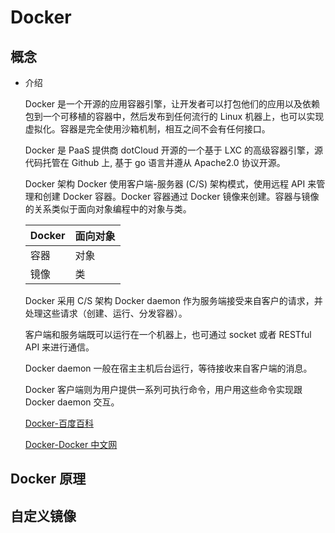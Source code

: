 # Docker

## 概念

- 介绍

  Docker 是一个开源的应用容器引擎，让开发者可以打包他们的应用以及依赖包到一个可移植的容器中，然后发布到任何流行的 Linux 机器上，也可以实现虚拟化。容器是完全使用沙箱机制，相互之间不会有任何接口。

  Docker 是 PaaS 提供商 dotCloud 开源的一个基于 LXC 的高级容器引擎，源代码托管在 Github 上, 基于 go 语言并遵从 Apache2.0 协议开源。

  Docker 架构
  Docker 使用客户端-服务器 (C/S) 架构模式，使用远程 API 来管理和创建 Docker 容器。Docker 容器通过 Docker 镜像来创建。容器与镜像的关系类似于面向对象编程中的对象与类。

  | Docker | 面向对象 |
  | ------ | -------- |
  | 容器   | 对象     |
  | 镜像   | 类       |

  Docker 采用 C/S 架构 Docker daemon 作为服务端接受来自客户的请求，并处理这些请求（创建、运行、分发容器）。

  客户端和服务端既可以运行在一个机器上，也可通过 socket 或者 RESTful API 来进行通信。

  Docker daemon 一般在宿主主机后台运行，等待接收来自客户端的消息。

  Docker 客户端则为用户提供一系列可执行命令，用户用这些命令实现跟 Docker daemon 交互。

  [Docker-百度百科](https://baike.baidu.com/item/Docker/13344470)

  [Docker-Docker 中文网](http://www.docker.org.cn/index.mhtml)

## Docker 原理

## 自定义镜像
